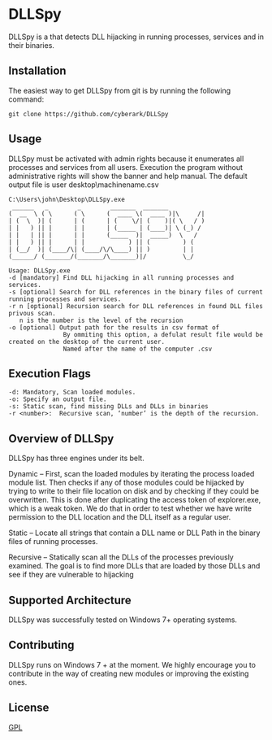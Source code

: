 # DLLSpy

DLLSpy is a that detects DLL hijacking in running processes, services and in their binaries.

## Installation

The easiest way to get DLLSpy from git is by running the following command:

```
git clone https://github.com/cyberark/DLLSpy
```
## Usage
DLLSpy must be activated with admin rights because it enumerates all processes and services from all users. Execution the program without administrative rights will show the banner and help manual. The default output file is user desktop\machinename.csv
```
C:\Users\john\Desktop\DLLSpy.exe
 ______   _        _        _______  _______
(  __  \ ( \      ( \      (  ____ \(  ____ )|\     /|
| (  \  )| (      | (      | (    \/| (    )|( \   / )
| |   ) || |      | |      | (_____ | (____)| \ (_) /
| |   | || |      | |      (_____  )|  _____)  \   /
| |   ) || |      | |            ) || (         ) (
| (__/  )| (____/\| (____/\/\____) || )         | |
(______/ (_______/(_______/\_______)|/          \_/

Usage: DLLSpy.exe
-d [mandatory] Find DLL hijacking in all running processes and services.
-s [optional] Search for DLL references in the binary files of current running processes and services.
-r n [optional] Recursion search for DLL references in found DLL files privous scan.
   n is the number is the level of the recursion
-o [optional] Output path for the results in csv format of
               By ommiting this option, a defulat result file would be created on the desktop of the current user.
               Named after the name of the computer .csv
```
## Execution Flags
```
-d: Mandatory, Scan loaded modules.
-o: Specify an output file. 
-s: Static scan, find missing DLLs and DLLs in binaries
-r <number>:  Recursive scan, ‘number’ is the depth of the recursion. 
```
## Overview of DLLSpy

DLLSpy has three engines under its belt.

Dynamic – First, scan the loaded modules by iterating the process loaded module list. Then checks if any of those modules could be hijacked by trying to write to their file location on disk and by checking if they could be overwritten. This is done after duplicating the access token of explorer.exe, which is a weak token. We do that in order to test whether we have write permission to the DLL location and the DLL itself as a regular user.

Static – Locate all strings that contain a DLL name or DLL Path in the binary files of running processes.

Recursive – Statically scan all the DLLs of the processes previously examined. The goal is to find more DLLs that are loaded by those DLLs and see if they are vulnerable to hijacking


## Supported Architecture
DLLSpy was successfully tested on Windows 7+ operating systems. 

## Contributing
DLLSpy runs on Windows 7 + at the moment. We highly encourage you to contribute in the way of creating new modules or improving the existing ones.



## License
[GPL](https://www.gnu.org/licenses/gpl-3.0.en.html)